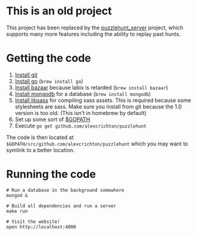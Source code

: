 # This is an old project

This project has been replaced by the [puzzlehunt_server](https://github.com/dlareau/puzzlehunt_server) project, which supports many more features including the ability to replay past hunts. 

# Getting the code

1. [Install git](http://git-scm.com/downloads)
2. [Install go](http://golang.org/doc/install) (`brew install go`)
3. [Install bazaar](http://wiki.bazaar.canonical.com/Download) because labix is
   retarded (`brew install bazaar`)
4. [Install mongodb](http://www.mongodb.org/downloads) for a database (`brew
   install mongodb`)
5. [Install libsass](https://github.com/hcatlin/libsass) for compiling sass
   assets. This is required because some stylesheets are sass. Make sure you
   install from git because the 1.0 version is too old. (This isn't in homebrew
   by default)
6. Set up some sort of
   [$GOPATH](http://golang.org/cmd/go/#hdr-GOPATH_environment_variable)
7. Execute `go get github.com/alexcrichton/puzzlehunt`

The code is then located at `$GOPATH/src/github.com/alexcrichton/puzzlehunt`
which you may want to symlink to a better location.

# Running the code

```
# Run a database in the background somewhere
mongod &

# Build all dependencies and run a server
make run

# Visit the website!
open http://localhost:4000
```

